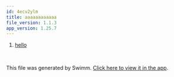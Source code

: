 ```yaml
---
id: 4ecv2ylm
title: aaaaaaaaaaaa
file_version: 1.1.3
app_version: 1.25.7
---
```


<!-- Steps - Do not remove this comment -->
1. [hello](hello.zz49o92m.sw.md)


<br/>

This file was generated by Swimm. [Click here to view it in the app](https://app.swimm.io/repos/Z2l0aHViJTNBJTNBQWN0aXZpdGklM0ElM0FTaGFuZURlYW4=/playlists/4ecv2ylm).
